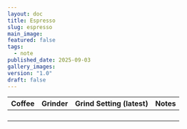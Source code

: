 ```yaml
---
layout: doc
title: Espresso
slug: espresso
main_image:
featured: false
tags:
  - note
published_date: 2025-09-03
gallery_images:
version: "1.0"
draft: false
---
```


| Coffee | Grinder | Grind Setting (latest) | Notes |
| ------ | ------- | ---------------------- | ----- |
|        |         |                        |       |
|        |         |                        |       |
|        |         |                        |       |
|        |         |                        |       |


